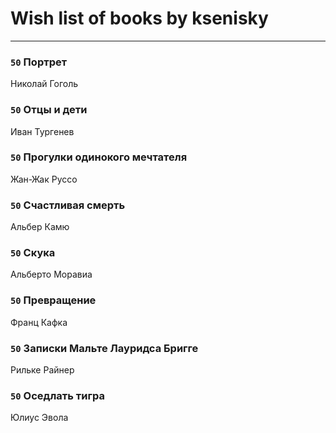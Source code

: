# Wish list of books by ksenisky
---

### `50` Портрет
Николай Гоголь

### `50` Отцы и дети
Иван Тургенев

### `50` Прогулки одинокого мечтателя
Жан-Жак Руссо

### `50` Счастливая смерть
Альбер Камю

### `50` Скука
Альберто Моравиа

### `50` Превращение
Франц Кафка

### `50` Записки Мальте Лауридса Бригге
Рильке Райнер

### `50` Оседлать тигра
Юлиус Эвола

